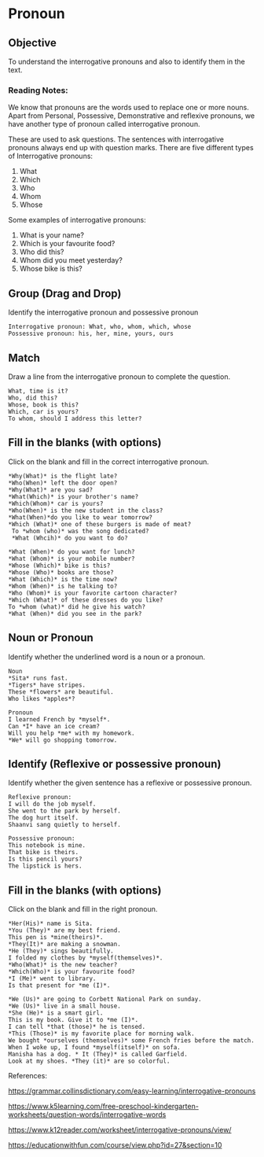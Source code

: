 # Pronoun 

## Objective
To understand the interrogative pronouns and also to identify them in the text.

### Reading Notes: 

We know that pronouns are the words used to replace one or more nouns. Apart from Personal, Possessive, Demonstrative and reflexive pronouns, we have another type of pronoun called interrogative pronoun.

These are used to ask questions. The sentences with interrogative pronouns always end up with question marks. There are five different types of Interrogative pronouns:

1. What
2. Which
3. Who
4. Whom
5. Whose

Some examples of interrogative pronouns: 

1. What is your name?
2. Which is your favourite food?
3. Who did this?
4. Whom did you meet yesterday?
5. Whose bike is this?


## Group (Drag and Drop)

Identify the interrogative pronoun and possessive pronoun

```
Interrogative pronoun: What, who, whom, which, whose
Possessive pronoun: his, her, mine, yours, ours
```

## Match 

Draw a line from the interrogative pronoun to complete the question.

```
What, time is it?
Who, did this?
Whose, book is this?
Which, car is yours?
To whom, should I address this letter?
```

## Fill in the blanks (with options) 

Click on the blank and fill in the correct interrogative pronoun.

```
*Why(What)* is the flight late?
*Who(When)* left the door open?
*Why(What)* are you sad?
*What(Which)* is your brother's name?
*Which(Whom)* car is yours?
*Who(When)* is the new student in the class?
*What(When)*do you like to wear tomorrow?
*Which (What)* one of these burgers is made of meat?
 To *whom (who)* was the song dedicated?
 *What (Whcih)* do you want to do?
```

```
*What (When)* do you want for lunch?
*What (Whom)* is your mobile number?
*Whose (Which)* bike is this?
*Whose (Who)* books are those?
*What (Which)* is the time now?
*Whom (When)* is he talking to?
*Who (Whom)* is your favorite cartoon character?
*Which (What)* of these dresses do you like?
To *whom (what)* did he give his watch?
*What (When)* did you see in the park?
```



## Noun or Pronoun 

Identify whether the underlined word is a noun or a pronoun.

```
Noun
*Sita* runs fast.
*Tigers* have stripes.
These *flowers* are beautiful.
Who likes *apples*?

Pronoun
I learned French by *myself*.
Can *I* have an ice cream?
Will you help *me* with my homework.
*We* will go shopping tomorrow.
```

## Identify (Reflexive or possessive pronoun)

Identify whether the given sentence has a reflexive or possessive pronoun.

```
Reflexive pronoun:
I will do the job myself.
She went to the park by herself.
The dog hurt itself.
Shaanvi sang quietly to herself.

Possessive pronoun:
This notebook is mine.
That bike is theirs.
Is this pencil yours?
The lipstick is hers.
```

## Fill in the blanks (with options)

Click on the blank and fill in the right pronoun.

```
*Her(His)* name is Sita.
*You (They)* are my best friend.
This pen is *mine(theirs)*.
*They(It)* are making a snowman.
*He (They)* sings beautifully.
I folded my clothes by *myself(themselves)*.
*Who(What)* is the new teacher?
*Which(Who)* is your favourite food?
*I (Me)* went to library.
Is that present for *me (I)*.
```

```
*We (Us)* are going to Corbett National Park on sunday.
*We (Us)* live in a small house.
*She (He)* is a smart girl.
This is my book. Give it to *me (I)*.
I can tell *that (those)* he is tensed.
*This (Those)* is my favorite place for morning walk.
We bought *ourselves (themselves)* some French fries before the match.
When I woke up, I found *myself(itself)* on sofa.
Manisha has a dog. * It (They)* is called Garfield.
Look at my shoes. *They (it)* are so colorful.
```




References: 

https://grammar.collinsdictionary.com/easy-learning/interrogative-pronouns

https://www.k5learning.com/free-preschool-kindergarten-worksheets/question-words/interrogative-words

https://www.k12reader.com/worksheet/interrogative-pronouns/view/

https://educationwithfun.com/course/view.php?id=27&section=10










